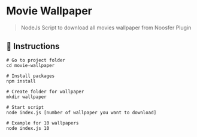 # Movie Wallpaper
> NodeJs Script to download all movies wallpaper from Noosfer Plugin


## 📜 Instructions

```
# Go to project folder
cd movie-wallpaper

# Install packages
npm install

# Create folder for wallpaper
mkdir wallpaper

# Start script
node index.js [number of wallpaper you want to download]

# Example for 10 wallpapers
node index.js 10
```